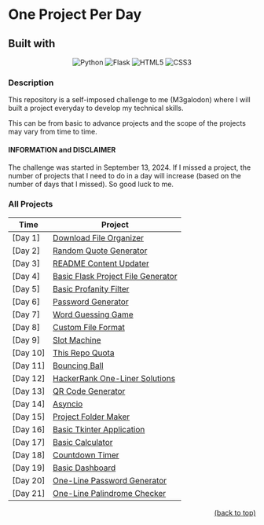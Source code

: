 <a id="readme-top"></a>

# One Project Per Day

## Built with

<div style="text-align: center;">

![Python](https://img.shields.io/badge/python-3670A0?style=for-the-badge&logo=python&logoColor=ffdd54)
![Flask](https://img.shields.io/badge/flask-%23000.svg?style=for-the-badge&logo=flask&logoColor=white)
![HTML5](https://img.shields.io/badge/html5-%23E34F26.svg?style=for-the-badge&logo=html5&logoColor=white)
![CSS3](https://img.shields.io/badge/css3-%231572B6.svg?style=for-the-badge&logo=css3&logoColor=white)

</div>

### Description

This repository is a self-imposed challenge to me (M3galodon) where I will built a project everyday to develop my technical skills.

This can be from basic to advance projects and the scope of the projects may vary from time to time.

#### INFORMATION and DISCLAIMER
The challenge was started in September 13, 2024. If I missed a project, the number of projects that I need to do in a day will increase (based on the number of days that I missed). So good luck to me. 

<!-- Update -->
### All Projects
| Time | Project           |
| ---- | ----------------- |
| [Day 1] | [Download File Organizer](https://github.com/M3galodn81/one-project-per-day/tree/main/%5BDay%201%5D%20Download%20File%20Organizer) |
| [Day 2] | [Random Quote Generator](https://github.com/M3galodn81/one-project-per-day/tree/main/%5BDay%202%5D%20Random%20Quote%20Generator) |
| [Day 3] | [README Content Updater](https://github.com/M3galodn81/one-project-per-day/tree/main/%5BDay%203%5D%20README%20Content%20Updater) |
| [Day 4] | [Basic Flask Project File Generator](https://github.com/M3galodn81/one-project-per-day/tree/main/%5BDay%204%5D%20Basic%20Flask%20Project%20File%20Generator) |
| [Day 5] | [Basic Profanity Filter](https://github.com/M3galodn81/one-project-per-day/tree/main/%5BDay%205%5D%20Basic%20Profanity%20Filter) |
| [Day 6] | [Password Generator](https://github.com/M3galodn81/one-project-per-day/tree/main/%5BDay%206%5D%20Password%20Generator) |
| [Day 7] | [Word Guessing Game](https://github.com/M3galodn81/one-project-per-day/tree/main/%5BDay%207%5D%20Word%20Guessing%20Game) |
| [Day 8] | [Custom File Format](https://github.com/M3galodn81/one-project-per-day/tree/main/%5BDay%208%5D%20Custom%20File%20Format) |
| [Day 9] | [Slot Machine](https://github.com/M3galodn81/one-project-per-day/tree/main/%5BDay%209%5D%20Slot%20Machine) |
| [Day 10] | [This Repo Quota](https://github.com/M3galodn81/one-project-per-day/tree/main/%5BDay%2010%5D%20This%20Repo%20Quota) |
| [Day 11] | [Bouncing Ball](https://github.com/M3galodn81/one-project-per-day/tree/main/%5BDay%2011%5D%20Bouncing%20Ball) |
| [Day 12] | [HackerRank One-Liner Solutions](https://github.com/M3galodn81/one-project-per-day/tree/main/%5BDay%2012%5D%20HackerRank%20One-Liner%20Solutions) |
| [Day 13] | [QR Code Generator](https://github.com/M3galodn81/one-project-per-day/tree/main/%5BDay%2013%5D%20QR%20Code%20Generator) |
| [Day 14] | [Asyncio](https://github.com/M3galodn81/one-project-per-day/tree/main/%5BDay%2014%5D%20Asyncio) |
| [Day 15] | [Project Folder Maker](https://github.com/M3galodn81/one-project-per-day/tree/main/%5BDay%2015%5D%20Project%20Folder%20Maker) |
| [Day 16] | [Basic Tkinter Application](https://github.com/M3galodn81/one-project-per-day/tree/main/%5BDay%2016%5D%20Basic%20Tkinter%20Application) |
| [Day 17] | [Basic Calculator](https://github.com/M3galodn81/one-project-per-day/tree/main/%5BDay%2017%5D%20Basic%20Calculator) |
| [Day 18] | [Countdown Timer](https://github.com/M3galodn81/one-project-per-day/tree/main/%5BDay%2018%5D%20Countdown%20Timer) |
| [Day 19] | [Basic Dashboard](https://github.com/M3galodn81/one-project-per-day/tree/main/%5BDay%2019%5D%20Basic%20Dashboard) |
| [Day 20] | [One-Line Password Generator](https://github.com/M3galodn81/one-project-per-day/tree/main/%5BDay%2020%5D%20One-Line%20Password%20Generator) |
| [Day 21] | [One-Line Palindrome Checker](https://github.com/M3galodn81/one-project-per-day/tree/main/%5BDay%2021%5D%20One-Line%20Palindrome%20Checker) |

<p align="right"><a href="#readme-top">(back to top)</a></p>